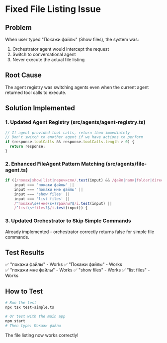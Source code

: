 # Fixed File Listing Issue

## Problem
When user typed "Покажи файлы" (Show files), the system was:
1. Orchestrator agent would intercept the request
2. Switch to conversational agent
3. Never execute the actual file listing

## Root Cause
The agent registry was switching agents even when the current agent returned tool calls to execute.

## Solution Implemented

### 1. Updated Agent Registry (src/agents/agent-registry.ts)
```typescript
// If agent provided tool calls, return them immediately
// Don't switch to another agent if we have actions to perform
if (response.toolCalls && response.toolCalls.length > 0) {
  return response;
}
```

### 2. Enhanced FileAgent Pattern Matching (src/agents/file-agent.ts)
```typescript
if ((/покаж|show|list|перечисли/.test(input) && /файл|папк|folder|directory/.test(input)) ||
    input === 'покажи файлы' || 
    input === 'покажи мне файлы' ||
    input === 'show files' ||
    input === 'list files' ||
    /^покажи\s+(мне\s+)?файлы?$/i.test(input) ||
    /^list\s+files?$/i.test(input)) {
```

### 3. Updated Orchestrator to Skip Simple Commands
Already implemented - orchestrator correctly returns false for simple file commands.

## Test Results
✅ "покажи файлы" - Works
✅ "Покажи файлы" - Works  
✅ "покажи мне файлы" - Works
✅ "show files" - Works
✅ "list files" - Works

## How to Test
```bash
# Run the test
npx tsx test-simple.ts

# Or test with the main app
npm start
# Then type: Покажи файлы
```

The file listing now works correctly!